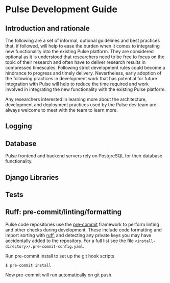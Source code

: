 # Pulse Development Guide

## Introduction and rationale

The following are a set of informal, optional guidelines and best practices that, if followed, will help to ease the burden when it comes to integrating new functionality into the existing Pulse platform. They are considered optional as it is understood that researchers need to be free to focus on the topic of their research and often have to deliver research results in compressed timescales. Following strict development rules could become a hindrance to progress and timely delivery. Nevertheless, early adoption of the following practices in development work that has potential for future integration with Pulse will help to reduce the time required and work involved in integrating the new functionality with the existing Pulse platform.

Any researchers interested in learning more about the architecture, development and deployment practices used by the Pulse dev team are always welcome to meet with the team to learn more. 

## Logging

## Database

Pulse frontend and backend servers rely on PostgreSQL for their database functionality.

## Django Libraries

## Tests

## Ruff: pre-commit/linting/formatting

Pulse code repositories use the [pre-commit](https://pre-commit.com/) framework to perform linting and other checks during development. These include code formatting and import sorting with [ruff](https://docs.astral.sh/ruff/), and detecting any private keys you may have accidentally added to the repository. For a full list see the file `<install-directory>/.pre-commit-config.yaml`.

Run pre-commit install to set up the git hook scripts

```
$ pre-commit install
```

Now pre-commit will run automatically on git push.

